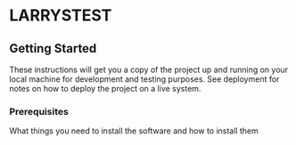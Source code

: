# LARRYSTEST


## Getting Started

These instructions will get you a copy of the project up and running on
your local machine for development and testing purposes. See deployment 
for notes on how to deploy the project on a live system.

### Prerequisites

What things you need to install the software and how to install them